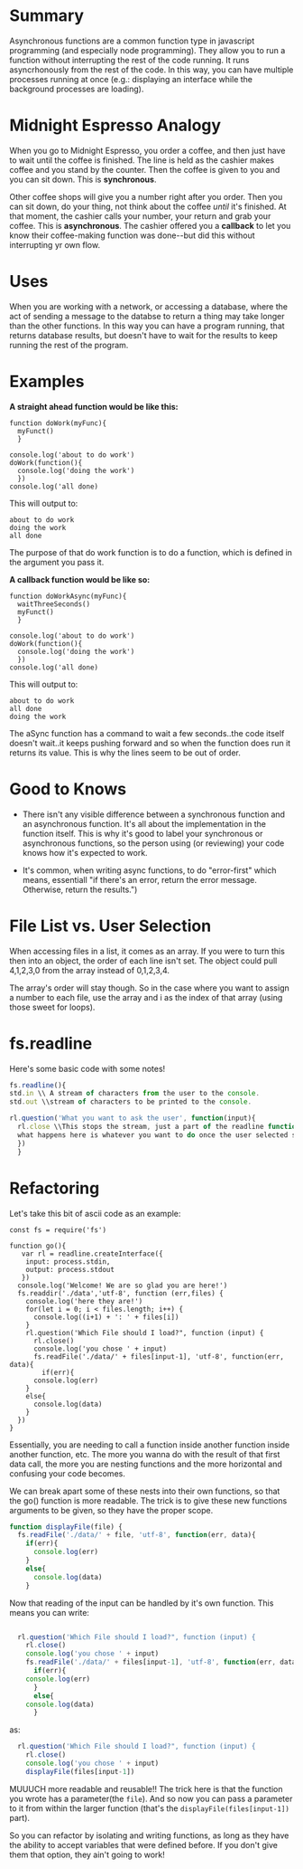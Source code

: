 <!-- Title: Async Functions -->
<!-- Subtitle: further notes about async functions -->


# Summary
Asynchronous functions are a common function type in javascript programming (and especially node programming).  They allow you to run a function without interrupting the rest of the code running.  It runs asyncrhonously from the rest of the code.  In this way, you can have multiple processes running at once (e.g.: displaying an interface while the background processes are loading).

# Midnight Espresso Analogy

When you go to Midnight Espresso, you order a coffee, and then just have to wait until the coffee is finished.  The line is held as the cashier makes coffee and you stand by the counter.   Then the coffee is given to you and you can sit down.  This is **synchronous**.

Other coffee shops will give you a number right after you order.  Then you can sit down, do your thing, not think about the coffee _until_ it's finished.  At that moment, the cashier calls your number, your return and grab your coffee.  This is **asynchronous**.  The cashier offered you a **callback** to let you know their coffee-making function was done--but did this without interrupting yr own flow.

# Uses

When you are working with a network, or accessing a database, where the act of sending a message to the databse to return a thing may take longer than the other functions.  In this way you can have a program running, that returns database results, but doesn't have to wait for the results to keep running the rest of the program.

# Examples

**A straight ahead function would be like this:**
```
function doWork(myFunc){
  myFunct()
  }
  
console.log('about to do work')
doWork(function(){
  console.log('doing the work')
  })
console.log('all done)
```
This will output to:
```
about to do work
doing the work
all done
```

The purpose of that do work function is to do a function, which is defined in the argument you pass it.

**A callback function would be like so:**

```
function doWorkAsync(myFunc){
  waitThreeSeconds()
  myFunct()
  }
  
console.log('about to do work')
doWork(function(){
  console.log('doing the work')
  })
console.log('all done)
```
This will output to:
```
about to do work
all done
doing the work
```
The aSync function has a command to wait a few seconds..the code itself doesn't wait..it keeps pushing forward and so when the function does run it returns its value.  This is why the lines seem to be out of order.

# Good to Knows
* There isn't any visible difference between a synchronous function and an asynchronous function.  It's all about the implementation in the function itself.  This is why it's good to label your synchronous or asynchronous functions, so the person using (or reviewing) your code knows how it's expected to work.

* It's common, when writing async functions, to do "error-first"  which means, essentiall "if there's an error, return the error message. Otherwise, return the results.")

# File List vs. User Selection

When accessing files in a list, it comes as an array.  If you were to turn this then into an object, the order of each line isn't set.  The object could pull 4,1,2,3,0 from the array instead of 0,1,2,3,4.

The array's order will stay though.  So in the case where you want to assign a number to each file, use the array and i as the index of that array (using those sweet for loops).

# fs.readline

Here's some basic code with some notes!

```js
fs.readline(){
std.in \\ A stream of characters from the user to the console.
std.out \\stream of characters to be printed to the console.

rl.question('What you want to ask the user', function(input){
  rl.close \\This stops the stream, just a part of the readline function for safety (I believe!)
  what happens here is whatever you want to do once the user selected something.
  })
  }
```
  
# Refactoring

Let's take this bit of ascii code as an example:

```
const fs = require('fs')

function go(){
   var rl = readline.createInterface({
    input: process.stdin,
    output: process.stdout
   })
  console.log('Welcome! We are so glad you are here!')
  fs.readdir('./data','utf-8', function (err,files) {
    console.log('here they are!')
    for(let i = 0; i < files.length; i++) {
      console.log((i+1) + ': ' + files[i])
    }
    rl.question('Which File should I load?", function (input) {
      rl.close()
      console.log('you chose ' + input)
      fs.readFile('./data/' + files[input-1], 'utf-8', function(err, data){
        if(err){
	  console.log(err)
	}
	else{
	  console.log(data)
	}
  })
}

```

Essentially, you are needing to call a function inside another function inside another function, etc.  The more you wanna do with the result of that first data call, the more you are nesting functions and the more horizontal and confusing your code becomes.

We can break apart some of these nests into their own functions, so that the go() function is more readable.  The trick is to give these new functions arguments to be given, so they have the proper scope.

```js
function displayFile(file) {
  fs.readFile('./data/' + file, 'utf-8', function(err, data){
    if(err){
      console.log(err)
    }
    else{
      console.log(data)
    }
```

Now that reading of the input can be handled by it's own function.  This means you can write:
```js

  rl.question('Which File should I load?", function (input) {
    rl.close()
    console.log('you chose ' + input)
    fs.readFile('./data/' + files[input-1], 'utf-8', function(err, data){
      if(err){
	console.log(err)
      }
      else{
	console.log(data)
      }
```

as:

```js
  rl.question('Which File should I load?", function (input) {
    rl.close()
    console.log('you chose ' + input)
    displayFile(files[input-1])
```

MUUUCH more readable and reusable!!  The trick here is that the function you wrote has a parameter(the `file`).  And so now you can pass a parameter to it from within the larger function (that's the `displayFile(files[input-1])` part).  

So you can refactor by isolating and writing functions, as long as they have the ability to accept variables that were defined before.  If you don't give them that option, they ain't going to work!





